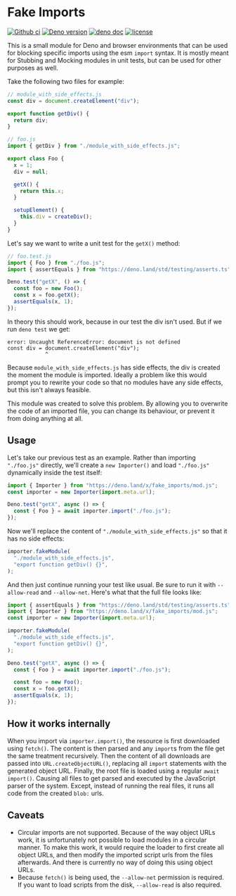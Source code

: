 # Fake Imports

[![Github ci](https://github.com/jespertheend/fake-imports/actions/workflows/ci.yml/badge.svg)](https://github.com/jespertheend/fake-imports/actions/workflows/ci.yml)
[![Deno version](https://shields.io/github/v/release/jespertheend/fake-imports?label=Deno.land/x&logo=deno)](https://deno.land/x/fake_imports)
[![deno doc](https://doc.deno.land/badge.svg)](https://doc.deno.land/https://deno.land/x/fake_imports@v0.0.2/mod.js/~/Importer)
[![license](https://img.shields.io/github/license/jespertheend/fake-imports)](https://github.com/jespertheend/fake-imports/blob/master/LICENSE)



This is a small module for Deno and browser environments that can be used for
blocking specific imports using the esm `import` syntax. It is mostly meant for
Stubbing and Mocking modules in unit tests, but can be used for other purposes
as well.

Take the following two files for example:

```js
// module_with_side_effects.js
const div = document.createElement("div");

export function getDiv() {
  return div;
}
```

```js
// foo.js
import { getDiv } from "./module_with_side_effects.js";

export class Foo {
  x = 1;
  div = null;

  getX() {
    return this.x;
  }

  setupElement() {
    this.div = createDiv();
  }
}
```

Let's say we want to write a unit test for the `getX()` method:

```js
// foo.test.js
import { Foo } from "./foo.js";
import { assertEquals } from "https://deno.land/std/testing/asserts.ts";

Deno.test("getX", () => {
  const foo = new Foo();
  const x = foo.getX();
  assertEquals(x, 1);
});
```

In theory this should work, because in our test the div isn't used. But if we
run `deno test` we get:

```
error: Uncaught ReferenceError: document is not defined
const div = document.createElement("div");
            ^
```

Because `module_with_side_effects.js` has side effects, the div is created the
moment the module is imported. Ideally a problem like this would prompt you to
rewrite your code so that no modules have any side effects, but this isn't
always feasible.

This module was created to solve this problem. By allowing you to overwrite the
code of an imported file, you can change its behaviour, or prevent it from doing
anything at all.

## Usage

Let's take our previous test as an example. Rather than importing `"./foo.js"`
directly, we'll create a `new Importer()` and load `"./foo.js"` dynamically
inside the test itself:

```js
import { Importer } from "https://deno.land/x/fake_imports/mod.js";
const importer = new Importer(import.meta.url);

Deno.test("getX", async () => {
  const { Foo } = await importer.import("./foo.js");
});
```

Now we'll replace the content of `"./module_with_side_effects.js"` so that it
has no side effects:

```js
importer.fakeModule(
  "./module_with_side_effects.js",
  "export function getDiv() {}",
);
```

And then just continue running your test like usual. Be sure to run it with
`--allow-read` and `--allow-net`. Here's what that the full file looks like:

```js
import { assertEquals } from "https://deno.land/std/testing/asserts.ts";
import { Importer } from "https://deno.land/x/fake_imports/mod.js";
const importer = new Importer(import.meta.url);

importer.fakeModule(
  "./module_with_side_effects.js",
  "export function getDiv() {}",
);

Deno.test("getX", async () => {
  const { Foo } = await importer.import("./foo.js");

  const foo = new Foo();
  const x = foo.getX();
  assertEquals(x, 1);
});
```

## How it works internally

When you import via `importer.import()`, the resource is first downloaded using
`fetch()`. The content is then parsed and any `import`s from the file get the
same treatment recursively. Then the content of all downloads are passed into
`URL.createObjectURL()`, replacing all `import` statements with the generated
object URL. Finally, the root file is loaded using a regular `await import()`.
Causing all files to get parsed and executed by the JavaScript parser of the
system. Except, instead of running the real files, it runs all code from the
created `blob:` urls.

## Caveats

- Circular imports are not supported. Because of the way object URLs work, it is
  unfortunately not possible to load modules in a circular manner. To make this
  work, it would require the loader to first create all object URLs, and then
  modify the imported script urls from the files afterwards. And there is
  currently no way of doing this using object URLs.
- Because `fetch()` is being used, the `--allow-net` permission is required. If
  you want to load scripts from the disk, `--allow-read` is also required.
